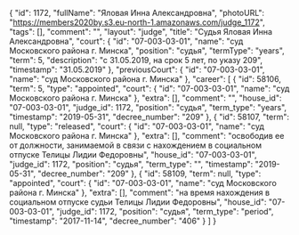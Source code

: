 {
    "id": 1172,
    "fullName": "Яловая Инна Александровна",
    "photoURL": "https://members2020by.s3.eu-north-1.amazonaws.com/judge_1172",
    "tags": [],
    "comment": "",
    "layout": "judge",
    "title": "Судья Яловая Инна Александровна",
    "court": {
        "id": "07-003-03-01",
        "name": "суд Московского района г. Минска",
        "position": "судья",
        "termType": "years",
        "term": 5,
        "description": "c 31.05.2019, на срок 5 лет, по указу 209",
        "timestamp": "31.05.2019"
    },
    "previousCourt": {
        "id": "07-003-03-01",
        "name": "суд Московского района г. Минска"
    },
    "career": [
        {
            "id": 58106,
            "term": 5,
            "type": "appointed",
            "court": {
                "id": "07-003-03-01",
                "name": "суд Московского района г. Минска"
            },
            "extra": [],
            "comment": "",
            "house_id": "07-003-03-01",
            "judge_id": 1172,
            "position": "судья",
            "term_type": "years",
            "timestamp": "2019-05-31",
            "decree_number": "209"
        },
        {
            "id": 58107,
            "term": null,
            "type": "released",
            "court": {
                "id": "07-003-03-01",
                "name": "суд Московского района г. Минска"
            },
            "extra": [],
            "comment": "освободив ее от должности, занимаемой в связи с нахождением в социальном отпуске Телицы Лидии Федоровны",
            "house_id": "07-003-03-01",
            "judge_id": 1172,
            "position": "судья",
            "term_type": "",
            "timestamp": "2019-05-31",
            "decree_number": "209"
        },
        {
            "id": 58109,
            "term": null,
            "type": "appointed",
            "court": {
                "id": "07-003-03-01",
                "name": "суд Московского района г. Минска"
            },
            "extra": [],
            "comment": "на время нахождения в социальном отпуске судьи Телицы Лидии Федоровны",
            "house_id": "07-003-03-01",
            "judge_id": 1172,
            "position": "судья",
            "term_type": "period",
            "timestamp": "2017-11-14",
            "decree_number": "406"
        }
    ]
}